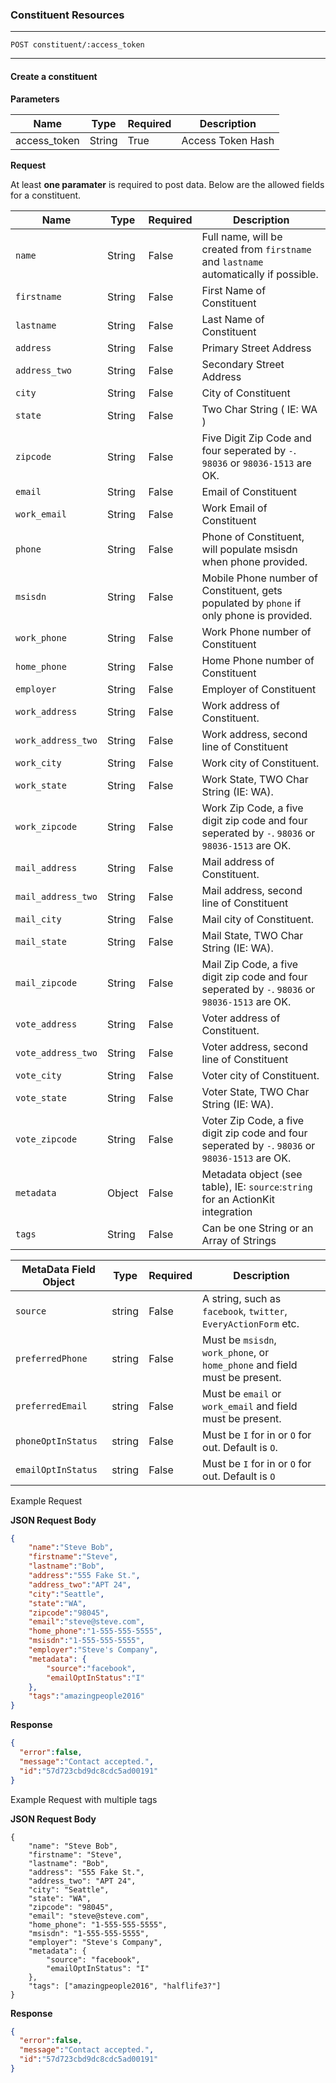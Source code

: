 ### Constituent Resources
***
	POST constituent/:access_token

***

#### Create a constituent

**Parameters**

| Name           | Type   | Required | Description             |
| -------------- | ------ | -------- | ------------------------------- |
| access_token   | String | True     | Access Token Hash  |


**Request**

At least **one paramater** is required to post data. Below are the allowed fields for a constituent.

| Name                | Type     | Required | Description |
| --------------------| -------- | -------- | ---------------------------------------------------------------------------------------- |
| `name`              | String   | False    | Full name, will be created from `firstname` and `lastname` automatically if possible.    |
| `firstname`         | String   | False    | First Name of Constituent |
| `lastname`          | String   | False    | Last Name of Constituent |
| `address`           | String   | False    | Primary Street Address |
| `address_two`       | String   | False    | Secondary Street Address|
| `city`              | String   | False    | City of Constituent |
| `state`             | String   | False    | Two Char String ( IE: WA ) |
| `zipcode`           | String   | False    | Five Digit Zip Code and four seperated by `-`. `98036` or `98036-1513` are OK. |
| `email`             | String   | False    | Email of Constituent  |
| `work_email`        | String   | False    | Work Email of Constituent  |
| `phone`             | String   | False    | Phone of Constituent, will populate msisdn when phone provided. |
| `msisdn`            | String   | False    | Mobile Phone number of Constituent, gets populated by `phone` if only phone is provided. |
| `work_phone`        | String   | False    | Work Phone number of Constituent |
| `home_phone`        | String   | False    | Home Phone number of Constituent |
| `employer`          | String   | False    | Employer of Constituent |
| `work_address` 	  | String   | False    | Work address of Constituent. |
| `work_address_two`  | String   | False    | Work address, second line of Constituent |
| `work_city`         | String   | False    | Work city of Constituent. | 
| `work_state`        | String   | False    | Work State, TWO Char String (IE: WA). |
| `work_zipcode` 	  | String   | False    | Work Zip Code, a five digit zip code and four seperated by `-`. `98036` or `98036-1513` are OK. |
| `mail_address`      | String   | False    | Mail address of Constituent. |
| `mail_address_two`  | String   | False    | Mail address, second line of Constituent |
| `mail_city`         | String   | False    | Mail city of Constituent. | 
| `mail_state`        | String   | False    | Mail State, TWO Char String (IE: WA). |
| `mail_zipcode`      | String   | False    | Mail Zip Code, a five digit zip code and four seperated by `-`. `98036` or `98036-1513` are OK. |
| `vote_address`      | String   | False    | Voter address of Constituent. |
| `vote_address_two`  | String   | False    | Voter address, second line of Constituent |
| `vote_city`         | String   | False    | Voter city of Constituent. | 
| `vote_state`        | String   | False    | Voter State, TWO Char String (IE: WA). |
| `vote_zipcode`      | String   | False    | Voter Zip Code, a five digit zip code and four seperated by `-`. `98036` or `98036-1513` are OK. |
| `metadata`          | Object   | False    | Metadata object (see table), IE: `source`:`string` for an ActionKit integration |
| `tags`              | String   | False    | Can be one String or an Array of Strings    |



| MetaData Field Object | Type     | Required | Description |
| ----------------------| -------- | ---------| ------------------------------------------------------------------------- |
| `source`              | string   | False    | A string, such as `facebook`, `twitter`, `EveryActionForm` etc.           |
| `preferredPhone`      | string   | False    | Must be `msisdn`, `work_phone`, or `home_phone` and field must be present.|
| `preferredEmail`      | string   | False    | Must be `email` or `work_email` and field must be present.                |
| `phoneOptInStatus`    | string   | False    | Must be `I` for in or `O` for out. Default is `O`.                        |
| `emailOptInStatus`    | string   | False    | Must be `I` for in or `O` for out. Default is `O`                         |


Example Request
 
**JSON Request Body**

``` json
{
	"name":"Steve Bob",
	"firstname":"Steve",
	"lastname":"Bob",
	"address":"555 Fake St.",
	"address_two":"APT 24",
	"city":"Seattle",
	"state":"WA",
	"zipcode":"98045",
	"email":"steve@steve.com",
	"home_phone":"1-555-555-5555",
	"msisdn":"1-555-555-5555",
	"employer":"Steve's Company",
	"metadata": {
		"source":"facebook",
		"emailOptInStatus":"I"
	},
	"tags":"amazingpeople2016"
}
```


**Response**

``` json
{
  "error":false,
  "message":"Contact accepted.",
  "id":"57d723cbd9dc8cdc5ad00191"
}
```

Example Request with multiple tags
 
**JSON Request Body**

```
{
	"name": "Steve Bob",
	"firstname": "Steve",
	"lastname": "Bob",
	"address": "555 Fake St.",
	"address_two": "APT 24",
	"city": "Seattle",
	"state": "WA",
	"zipcode": "98045",
	"email": "steve@steve.com",
	"home_phone": "1-555-555-5555",
	"msisdn": "1-555-555-5555",
	"employer": "Steve's Company",
	"metadata": {
		"source": "facebook",
		"emailOptInStatus": "I"
	},
	"tags": ["amazingpeople2016", "halflife3?"]
}
```


**Response**

``` json
{
  "error":false,
  "message":"Contact accepted.",
  "id":"57d723cbd9dc8cdc5ad00191"
}
```